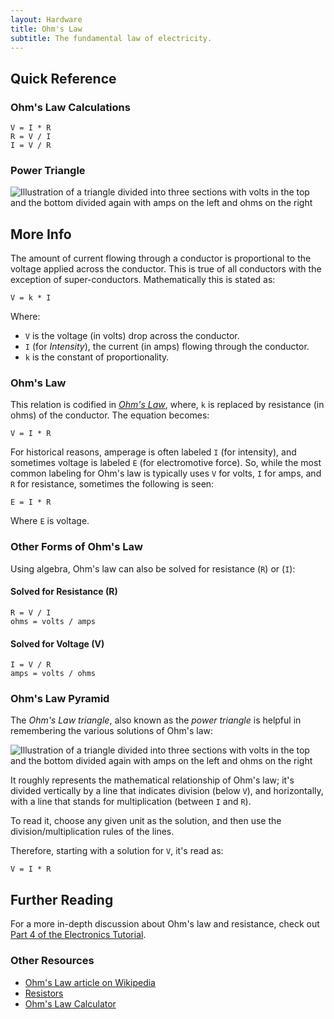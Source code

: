 ```yaml
---
layout: Hardware
title: Ohm's Law
subtitle: The fundamental law of electricity.
---
```


## Quick Reference

### Ohm's Law Calculations

```
V = I * R
R = V / I
I = V / R
```

### Power Triangle

![Illustration of a triangle divided into three sections with volts in the top and the bottom divided again with amps on the left and ohms on the right](/Hardware/Tutorials/Electronics/Part4/Support_Files/Ohms_Law_Pyramid.svg)

## More Info

The amount of current flowing through a conductor is proportional to the voltage applied across the conductor.  This is true of all conductors with the exception of super-conductors.  Mathematically this is stated as:

```
V = k * I
```

Where:

* `V` is the voltage (in volts) drop across the conductor.
* `I` (for _Intensity_), the current (in amps) flowing through the conductor.
* `k` is the constant of proportionality.

### Ohm's Law

This relation is codified in [_Ohm's Law_](https://en.wikipedia.org/wiki/Ohm%27s_law), where, `k` is replaced by resistance (in ohms) of the conductor. The equation becomes:

```
V = I * R
```

For historical reasons, amperage is often labeled `I` (for intensity), and sometimes voltage is labeled `E` (for electromotive force). So, while the most common labeling for Ohm's law is typically uses `V` for volts, `I` for amps, and `R` for resistance, sometimes the following is seen:

```
E = I * R
```

Where `E` is voltage.

### Other Forms of Ohm's Law

Using algebra, Ohm's law can also be solved for resistance (`R`) or (`I`):

#### Solved for Resistance (R)

```
R = V / I
ohms = volts / amps
```

#### Solved for Voltage (V)

```
I = V / R
amps = volts / ohms
```

### Ohm's Law Pyramid

The _Ohm's Law triangle_, also known as the _power triangle_ is helpful in remembering the various solutions of Ohm's law:

![Illustration of a triangle divided into three sections with volts in the top and the bottom divided again with amps on the left and ohms on the right](/Hardware/Tutorials/Electronics/Part4/Support_Files/Ohms_Law_Pyramid.svg)

It roughly represents the mathematical relationship of Ohm's law; it's divided vertically by a line that indicates division (below `V`), and horizontally, with a line that stands for multiplication (between `I` and `R`).

To read it, choose any given unit as the solution, and then use the division/multiplication rules of the lines.

Therefore, starting with a solution for `V`, it's read as:

```
V = I * R
```

## Further Reading

For a more in-depth discussion about Ohm's law and resistance, check out [Part 4 of the Electronics Tutorial](/Hardware/Tutorials/Electronics/Part4/Resistance/).

### Other Resources

* [Ohm's Law article on Wikipedia](https://en.wikipedia.org/wiki/Ohm%27s_law)
* [Resistors](/Hardware/Reference/Equations_and_Laws/Resistance/)
* [Ohm's Law Calculator](http://www.ohmslawcalculator.com/ohms-law-calculator)
